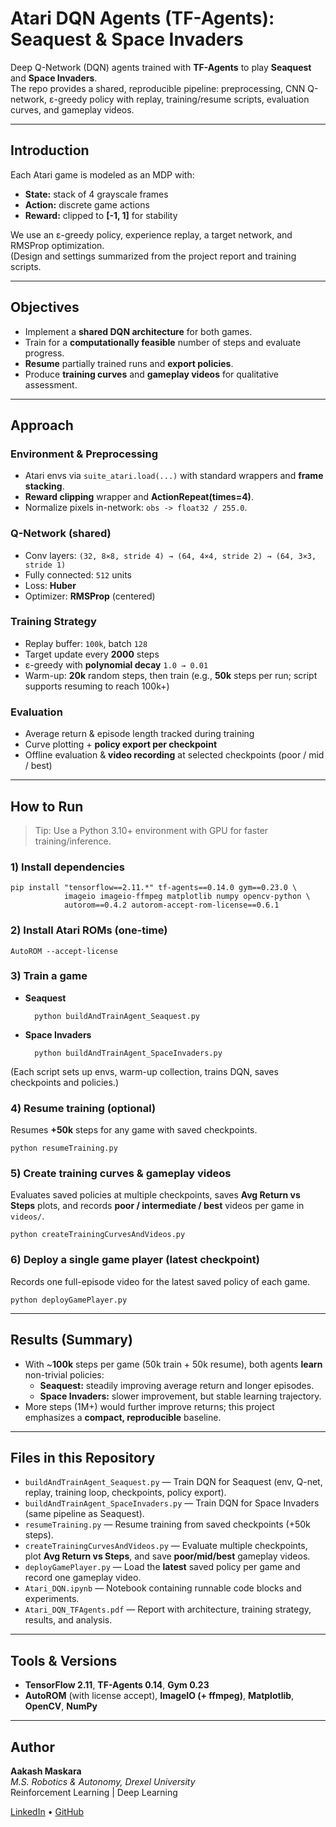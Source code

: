# Atari DQN Agents (TF-Agents): Seaquest & Space Invaders

Deep Q-Network (DQN) agents trained with **TF-Agents** to play **Seaquest** and **Space Invaders**.  
The repo provides a shared, reproducible pipeline: preprocessing, CNN Q-network, ε-greedy policy with replay, training/resume scripts, evaluation curves, and gameplay videos.

---

## Introduction

Each Atari game is modeled as an MDP with:
- **State:** stack of 4 grayscale frames
- **Action:** discrete game actions
- **Reward:** clipped to **[-1, 1]** for stability

We use an ε-greedy policy, experience replay, a target network, and RMSProp optimization.  
(Design and settings summarized from the project report and training scripts.

---

## Objectives
- Implement a **shared DQN architecture** for both games.
- Train for a **computationally feasible** number of steps and evaluate progress.
- **Resume** partially trained runs and **export policies**.
- Produce **training curves** and **gameplay videos** for qualitative assessment.

---

## Approach

### Environment & Preprocessing
- Atari envs via `suite_atari.load(...)` with standard wrappers and **frame stacking**.
- **Reward clipping** wrapper and **ActionRepeat(times=4)**.
- Normalize pixels in-network: `obs -> float32 / 255.0`.

### Q-Network (shared)
- Conv layers: `(32, 8×8, stride 4) → (64, 4×4, stride 2) → (64, 3×3, stride 1)`
- Fully connected: `512` units
- Loss: **Huber**
- Optimizer: **RMSProp** (centered)

### Training Strategy
- Replay buffer: `100k`, batch `128`
- Target update every **2000** steps
- ε-greedy with **polynomial decay** `1.0 → 0.01`
- Warm-up: **20k** random steps, then train (e.g., **50k** steps per run; script supports resuming to reach 100k+)

### Evaluation
- Average return & episode length tracked during training
- Curve plotting + **policy export per checkpoint**
- Offline evaluation & **video recording** at selected checkpoints (poor / mid / best)

---

## How to Run

> Tip: Use a Python 3.10+ environment with GPU for faster training/inference.

### 1) Install dependencies
    pip install "tensorflow==2.11.*" tf-agents==0.14.0 gym==0.23.0 \
                imageio imageio-ffmpeg matplotlib numpy opencv-python \
                autorom==0.4.2 autorom-accept-rom-license==0.6.1

### 2) Install Atari ROMs (one-time)
    AutoROM --accept-license

### 3) Train a game
- **Seaquest**
    
        python buildAndTrainAgent_Seaquest.py
- **Space Invaders**
    
        python buildAndTrainAgent_SpaceInvaders.py

(Each script sets up envs, warm-up collection, trains DQN, saves checkpoints and policies.)

### 4) Resume training (optional)
Resumes **+50k** steps for any game with saved checkpoints.

    python resumeTraining.py


### 5) Create training curves & gameplay videos
Evaluates saved policies at multiple checkpoints, saves **Avg Return vs Steps** plots, and records **poor / intermediate / best** videos per game in `videos/`.

    python createTrainingCurvesAndVideos.py


### 6) Deploy a single game player (latest checkpoint)
Records one full-episode video for the latest saved policy of each game.

    python deployGamePlayer.py


---

## Results (Summary)

- With ~**100k** steps per game (50k train + 50k resume), both agents **learn** non-trivial policies:
  - **Seaquest:** steadily improving average return and longer episodes.
  - **Space Invaders:** slower improvement, but stable learning trajectory.
- More steps (1M+) would further improve returns; this project emphasizes a **compact, reproducible** baseline.

---

## Files in this Repository

- `buildAndTrainAgent_Seaquest.py` — Train DQN for Seaquest (env, Q-net, replay, training loop, checkpoints, policy export).
- `buildAndTrainAgent_SpaceInvaders.py` — Train DQN for Space Invaders (same pipeline as Seaquest).
- `resumeTraining.py` — Resume training from saved checkpoints (+50k steps).
- `createTrainingCurvesAndVideos.py` — Evaluate multiple checkpoints, plot **Avg Return vs Steps**, and save **poor/mid/best** gameplay videos.
- `deployGamePlayer.py` — Load the **latest** saved policy per game and record one gameplay video.
- `Atari_DQN.ipynb` — Notebook containing runnable code blocks and experiments.
- `Atari_DQN_TFAgents.pdf` — Report with architecture, training strategy, results, and analysis.

---

## Tools & Versions

- **TensorFlow 2.11**, **TF-Agents 0.14**, **Gym 0.23**
- **AutoROM** (with license accept), **ImageIO (+ ffmpeg)**, **Matplotlib**, **OpenCV**, **NumPy**

---

## Author

**Aakash Maskara**  
*M.S. Robotics & Autonomy, Drexel University*  
Reinforcement Learning | Deep Learning

[LinkedIn](https://linkedin.com/in/aakashmaskara) • [GitHub](https://github.com/AakashMaskara)
